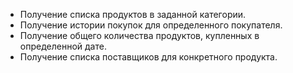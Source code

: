 + Получение списка продуктов в заданной категории.
+ Получение истории покупок для определенного покупателя.
+ Получение общего количества продуктов, купленных в определенной дате.
+ Получение списка поставщиков для конкретного продукта.
